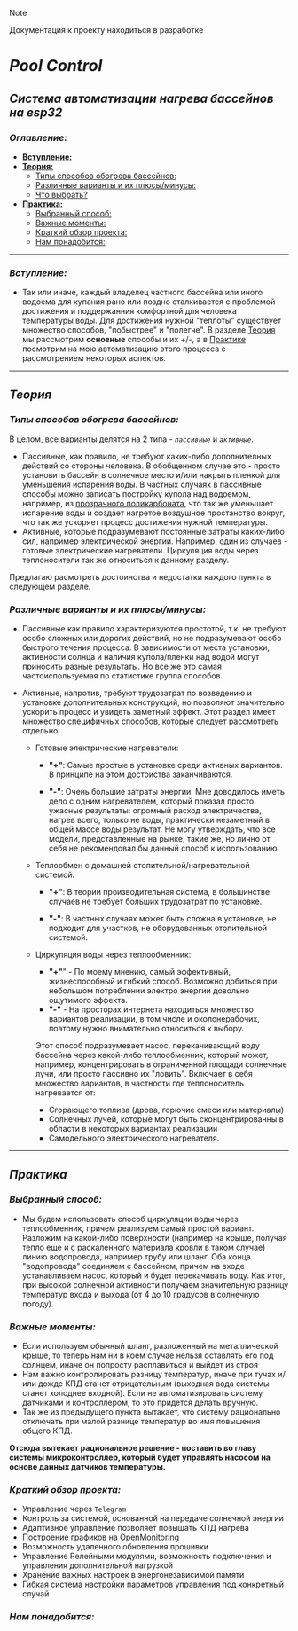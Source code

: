 > [!NOTE]
> Документация к проекту находиться в разработке

# *Pool Control*
## *Система автоматизации нагрева бассейнов на esp32*

### *Оглавление:*
- [**Вступление:**](#вступление)
- [**Теория:**](#теория)
  -  [Типы способов обогрева бассейнов:](#типы-способов-обогрева-бассейнов)
  -  [Различные варианты и их плюсы/минусы:](#различные-варианты-и-их-плюсыминусы)
  -  [Что выбрать?](#что-выбрать)
- [**Практика:**](#практика)
  - [Выбранный способ:](#выбранный-способ)
  - [Важные моменты:](#важные-моменты)
  - [Краткий обзор проекта:](#краткий-обзор-проекта)
  - [Нам понадобится:](#нам-понадобится)
---


### *Вступление:*
-  Так или иначе, каждый владелец частного бассейна или иного водоема для купания рано или поздно сталкивается с проблемой достижения и поддержанния комфортной для человека температуры воды. Для достижения нужной "теплоты" существует множество способов, "побыстрее" и "полегче". В разделе [Теория](#теория) мы рассмотрим **основные** способы и их +/-, а в [Практике](#практика) посмотрим на мою автоматизацию этого процесса с рассмотрением некоторых аспектов. 
---
## *Теория* 
### *Типы способов обогрева бассейнов:*
В целом, все варианты делятся на 2 типа - *`пассивные`* и *`активные`*.
  
  -  Пассивные, как правило, не требуют каких-либо дополнителных действий со стороны человека. В обобщенном случае это - просто установить бассейн в солнечное место и/или накрыть пленкой для уменьшения испарения воды. В частных случаях в пассивные способы можно записать постройку купола над водоемом, например, из [прозрачного поликарбоната](https://polygalvostok.ru/sotovyj-polikarbonat-chto-takoe/?ysclid=mb6cv6m3bl752955777), что так же уменьшает испарение воды и создает нагретое воздушное простанство вокруг, что так же ускоряет процесс достижения нужной температуры.
  -  Активные, которые подразумевают постоянные затраты каких-либо сил, например электрической энергии. Например, один из случаев - готовые электрические нагреватели. Циркуляция воды через теплоносители так же относиться к данному разделу.

Предлагаю расмотреть достоинства и недостатки каждого пункта в следующем разделе.

### *Различные варианты и их плюсы/минусы:*
-  Пассивные как правило характеризуются простотой, т.к. не требуют особо сложных или дорогих действий, но не подразумевают особо быстрого течения процесса. В зависимости от места установки, активности солнца и наличия купола/пленки над водой могут приносить разные результаты. Но все же это самая частоиспользуемая по статистике группа способов.

- Активные, напротив, требуют трудозатрат по возведению и установке дополнительных конструкций, но позволяют значительно ускорить процесс и увидеть заметный эффект. Этот раздел имеет множество специфичных способов, которые следует рассмотреть отдельно:

  - Готовые электрические нагреватели:
    - **"+"**: Самые простые в установке среди активных вариантов. В принципе на этом достоиства заканчиваются.

    - **"-"**: Очень большие затраты энергии. Мне доводилось иметь дело с одним нагревателем, который показал просто ужасные результаты: огромный расход электричества, нагрев всего, только не воды, практически незаметный в общей массе воды результат. Не могу утверждать, что все модели, представленные на рынке, такие же, но лично от себя не рекомендовал бы данный способ к использованию.


  - Теплообмен с домашней отопительной/нагревательной системой:
    - **"+"**: В теории производительная система, в большинстве случаев не требует больших трудозатрат по установке.

    - **"-"**: В частных случаях может быть сложна в установке, не подходит для участков, не оборудованных отопительной системой.

  - Циркуляция воды через теплообменник:
    - **"+"**" - По моему мнению, самый эффективный, жизнеспособный и гибкий способ. Возможно добиться при небольшом потреблении электро энергии довольно ощутимого эффекта.
    - **"-"** - На просторах интернета находиться множество вариантов реализации, в том числе и околонерабочих, поэтому нужно внимательно относиться к выбору.

    Этот способ подразумевает насос, перекачивающий воду бассейна через какой-либо теплообменник, который может, например, концентрировать в ограниченной площади солнечные лучи, или просто пассивно их "ловить". Включает в себя множество вариантов, в частности где теплоноситель нагревается от:
    - Сгорающего топлива (дрова, горючие смеси или материалы)
    - Солнечных лучей, которые могут быть сконцентрированны в области в некоторых вариантах реализации
    - Самодельного электрического нагревателя.
  

---
## *Практика*
### *Выбранный способ:*
- Мы будем использовать способ циркуляции воды через теплообменник, причем реализуем самый простой вариант. Разложим на какой-либо поверхности (например на крыше, получая тепло еще и с раскаленного материала кровли в таком случае) линию водопровода, например трубу или шланг. Оба конца "водопровода" соединяем с бассейном, причем на входе устанавливаем насос, который и будет перекачивать воду. Как итог, при высокой солнечной активности получаем значительную разницу температур входа и выхода (от 4 до 10 градусов в солнечную погоду). 

### *Важные моменты:*
- Если используем обычный шланг, разложенный на металлической крыше, то теперь нам ни в коем случае нельзя оставлять его под солнцем, иначе он попросту расплавиться и выйдет из строя
- Нам важно контролировать разницу температур, иначе при тучах и/или дожде КПД станет отрицательным (выходная вода системы станет холоднее входной). Если не автоматизировать систему датчиками и контроллером, то это придется делать вручную.
- Так же из предыдущего пункта вытакает, что систему рационально отключать при малой разнице температур во имя повышения общего КПД.

**Отсюда вытекает рациональное решение - поставить во главу системы микроконтроллер, который будет управлять насосом на основе данных датчиков температуры.**



### *Краткий обзор проекта:*
- Управление через `Telegram`
- Контроль за системой, основанной на передаче солнечной энергии
- Адаптивное управление позволяет повышать КПД нагрева
- Построение графиков на [OpenMonitoring](https://open-monitoring.online)
- Возможность удаленного обновления прошивки
- Управление Релейными модулями, возможность подключения и управления дополнительной нагрузкой
- Хранение важных настроек в энергонезависимой памяти
- Гибкая система настройки параметров управления под конкретный случай

### *Нам понадобится:*
